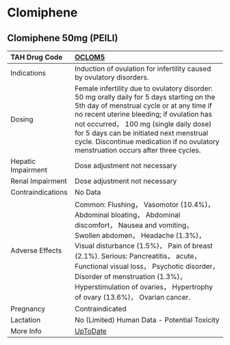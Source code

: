 # Clomiphene

## Clomiphene 50mg (PEILI)

| TAH Drug Code      | [OCLOM5](https://www.tahsda.org.tw/drugs/hissearch.php?drug_code=OCLOM5)                                                                                                                                                                                                                                                                                                                     |
|:-------------------|:---------------------------------------------------------------------------------------------------------------------------------------------------------------------------------------------------------------------------------------------------------------------------------------------------------------------------------------------------------------------------------------------|
| Indications        | Induction of ovulation for infertility caused by ovulatory disorders.                                                                                                                                                                                                                                                                                                                        |
| Dosing             | Female infertility due to ovulatory disorder: 50 mg orally daily for 5 days starting on the 5th day of menstrual cycle or at any time if no recent uterine bleeding; if ovulation has not occurred， 100 mg (single daily dose) for 5 days can be initiated next menstrual cycle. Discontinue medication if no ovulatory menstruation occurs after three cycles.                             |
| Hepatic Impairment | Dose adjustment not necessary                                                                                                                                                                                                                                                                                                                                                                |
| Renal Impairment   | Dose adjustment not necessary                                                                                                                                                                                                                                                                                                                                                                |
| Contraindications  | No Data                                                                                                                                                                                                                                                                                                                                                                                      |
| Adverse Effects    | Common: Flushing， Vasomotor (10.4%)， Abdominal bloating， Abdominal discomfort， Nausea and vomiting， Swollen abdomen， Headache (1.3%)， Visual disturbance (1.5%)， Pain of breast (2.1%). Serious: Pancreatitis， acute， Functional visual loss， Psychotic disorder， Disorder of menstruation (1.3%)， Hyperstimulation of ovaries， Hypertrophy of ovary (13.6%)， Ovarian cancer. |
| Pregnancy          | Contraindicated                                                                                                                                                                                                                                                                                                                                                                              |
| Lactation          | No (Limited) Human Data - Potential Toxicity                                                                                                                                                                                                                                                                                                                                                 |
| More Info          | [UpToDate](https://www.uptodate.com/contents/clomiphene-drug-information)                                                                                                                                                                                                                                                                                                                    |

